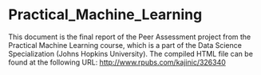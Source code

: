 # Practical_Machine_Learning
This document is the final report of the Peer Assessment project from the Practical Machine Learning course, which is a part of the Data Science Specialization (Johns Hopkins University). The compiled HTML file can be found at the following URL: http://www.rpubs.com/kajinic/326340 
